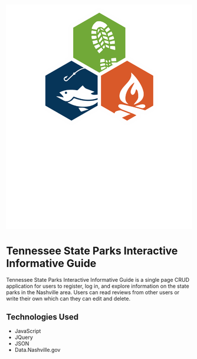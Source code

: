 ![](dist/images/TN_ST_PARKS_LOGO.png)

# Tennessee State Parks Interactive Informative Guide

Tennessee State Parks Interactive Informative Guide is a single page CRUD application for users to register, log in, and explore information on the state parks in the Nashville area. Users can read reviews from other users or write their own which can they can edit and delete.

## Technologies Used
+ JavaScript
+ JQuery
+ JSON
+ Data.Nashville.gov



